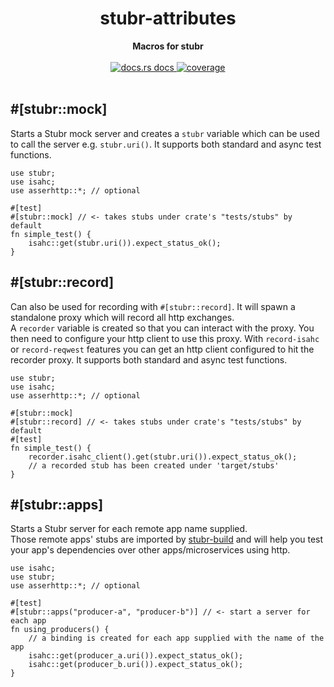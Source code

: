 <h1 align="center">stubr-attributes</h1>
<div align="center">
 <strong>
   Macros for stubr
 </strong>
</div>
<br />
<div align="center">
  <a href="https://docs.rs/stubr-attributes">
    <img src="https://img.shields.io/badge/docs-latest-blue.svg?style=flat-square"
      alt="docs.rs docs" />
  </a>
  <a href="https://coveralls.io/github/beltram/stubr?branch=main">
    <img src="https://coveralls.io/repos/github/beltram/stubr/badge.svg?branch=main" alt="coverage" />
  </a>
</div>
<br/>

## #[stubr::mock]

Starts a Stubr mock server and creates a `stubr` variable which can be used to call the server e.g. `stubr.uri()`. It
supports both standard and async test functions.

```rust, no_run
use stubr;
use isahc;
use asserhttp::*; // optional

#[test]
#[stubr::mock] // <- takes stubs under crate's "tests/stubs" by default
fn simple_test() {
    isahc::get(stubr.uri()).expect_status_ok();
}
```

## #[stubr::record]

Can also be used for recording with `#[stubr::record]`. It will spawn a standalone proxy which will record all http
exchanges.  
A `recorder` variable is created so that you can interact with the proxy. You then need to configure your http client to
use this proxy. With `record-isahc` or `record-reqwest` features you can get an http client configured to hit the
recorder proxy. It supports both standard and async test functions.

```rust, no_run
use stubr;
use isahc;
use asserhttp::*; // optional

#[stubr::mock]
#[stubr::record] // <- takes stubs under crate's "tests/stubs" by default
#[test]
fn simple_test() {
    recorder.isahc_client().get(stubr.uri()).expect_status_ok();
    // a recorded stub has been created under 'target/stubs'
}
```

## #[stubr::apps]

Starts a Stubr server for each remote app name supplied.  
Those remote apps' stubs are imported by [stubr-build](https://docs.rs/stubr-build) and will help you test your app's
dependencies over other apps/microservices using http.

```rust, no_run
use isahc;
use stubr;
use asserhttp::*; // optional

#[test]
#[stubr::apps("producer-a", "producer-b")] // <- start a server for each app
fn using_producers() {
    // a binding is created for each app supplied with the name of the app
    isahc::get(producer_a.uri()).expect_status_ok();
    isahc::get(producer_b.uri()).expect_status_ok();
}
```